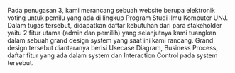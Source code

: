Pada penugasan 3, kami merancang sebuah website berupa elektronik voting untuk pemilu yang ada di lingkup Program Studi Ilmu Komputer UNJ. Dalam tugas tersebut, didapatkan daftar kebutuhan dari para stakeholder yaitu 2 fitur utama (admin dan pemilih) yang selanjutnya kami tuangkan dalam sebuah grand design system yang saat ini kami rancang. Grand design tersebut diantaranya berisi Usecase Diagram, Business Process, daftar fitur yang ada dalam system dan Interaction Control pada system tersebut. 

